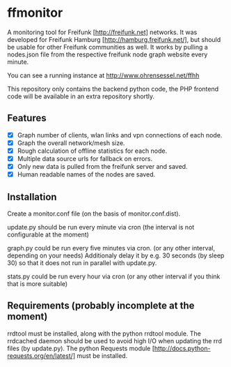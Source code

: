 ffmonitor
=========

A monitoring tool for Freifunk [http://freifunk.net] networks.
It was developed for Freifunk Hamburg [http://hamburg.freifunk.net/],
but should be usable for other Freifunk communities as well.
It works by pulling a nodes.json file from the respective freifunk
node graph website every minute.

You can see a running instance at http://www.ohrensessel.net/ffhh

This repository only contains the backend python code, the PHP
frontend code will be available in an extra repository shortly.

Features
--------
- [x] Graph number of clients, wlan links and vpn connections of each node.
- [x] Graph the overall network/mesh size.
- [x] Rough calculation of offline statistics for each node.
- [x] Multiple data source urls for fallback on errors.
- [x] Only new data is pulled from the freifunk server and saved.
- [x] Human readable names of the nodes are saved.

Installation
------------
Create a monitor.conf file (on the basis of monitor.conf.dist).

update.py should be run every minute via cron
(the interval is not configurable at the moment)

graph.py could be run every five minutes via cron.
(or any other interval, depending on your needs)
Additionaly delay it by e.g. 30 seconds (by sleep 30) so that it does not run
in parallel with update.py.

stats.py could be run every hour via cron
(or any other interval if you think that is more suitable)


Requirements (probably incomplete at the moment)
------------------------------------------------
rrdtool must be installed, along with the python rrdtool module.
The rrdcached daemon should be used to avoid high I/O when updating the rrd files (by update.py).
The python Requests module [http://docs.python-requests.org/en/latest/] must be installed.
